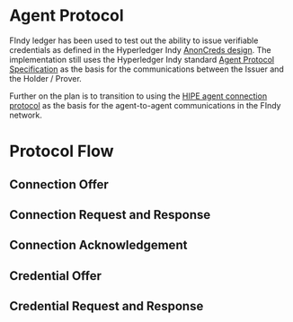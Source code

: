 # Agent Protocol

FIndy ledger has been used to test out the ability to issue verifiable credentials as defined in the Hyperledger Indy [AnonCreds design](https://github.com/hyperledger/indy-sdk/tree/master/docs/design/002-anoncreds). The implementation still uses the Hyperledger Indy standard [Agent Protocol Specification](https://hyperledger-indy.readthedocs.io/projects/agent/en/latest/README.html#messaging-protocol) as the basis for the communications between the Issuer and the Holder / Prover.

Further on the plan is to transition to using the [HIPE agent connection protocol](https://github.com/hyperledger/indy-hipe/tree/master/text/0031-connection-protocol) as the basis for the agent-to-agent communications in the FIndy network.

# Protocol Flow

## Connection Offer

## Connection Request and Response

## Connection Acknowledgement

## Credential Offer

## Credential Request and Response